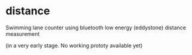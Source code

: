 # distance
Swimming lane counter using bluetooth low energy (eddystone) distance measurement

(in a very early stage. No working prototy available yet)


